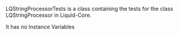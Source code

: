 LQStringProcessorTests is a class containing the tests for the class LQStringProcessor in Liquid-Core.

It has no Instance Variables
